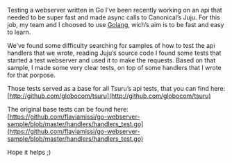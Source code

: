Testing a webserver written in Go
I’ve been recently working on an api that needed to be super fast and made async calls to Canonical’s Juju. For this job, my team and I choosed to use [Golang](http://golang.org/), wich’s aim is to be fast and easy to learn.

We’ve found some difficulty searching for samples of how to test the api handlers that we wrote, reading Juju’s source code I found some tests that started a test webserver and used it to make the requests. Based on that sample, I made some very clear tests, on top of some handlers that I wrote for that porpose.

Those tests served as a base for all Tsuru’s api tests, that you can find here: [http://github.com/globocom/tsuru](http://github.com/globocom/tsuru)

The original base tests can be found here: [https://github.com/flaviamissi/go-webserver-sample/blob/master/handlers/handlers_test.go](https://github.com/flaviamissi/go-webserver-sample/blob/master/handlers/handlers_test.go)

Hope it helps ;)
